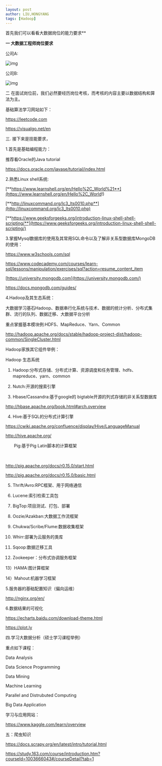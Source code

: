 ```yaml
---
layout: post
author: LIU,HONGYANG
tags: [Hadoop]
---
```








首先我们可以看看大数据岗位的能力要求**

 

**一 大数据工程师岗位要求**

 公司A:

![img](https://img2018.cnblogs.com/blog/1067977/201908/1067977-20190815224218976-1737630837.png)

 

 

 

公司B:

 

![img](https://img2018.cnblogs.com/blog/1067977/201908/1067977-20190815224242553-2040948229.png)

 

 

二 在面试岗位前，我们必然要经历岗位考核，而考核的内容主要以数据结构和算法为主。

基础算法学习网站如下：

https://leetcode.com

https://visualgo.net/en

 

三. 接下来是技能要求，

 

1.首先是基础编程能力：

推荐看Oracle的Java tutorial

https://docs.oracle.com/javase/tutorial/index.html

 

2.熟悉Linux shell系统:

[**https://www.learnshell.org/en/Hello%2C_World%21**](https://www.learnshell.org/en/Hello%2C_World!)

[**http://linuxcommand.org/lc3_lts0010.php**](http://linuxcommand.org/lc3_lts0010.php)

[**https://www.geeksforgeeks.org/introduction-linux-shell-shell-scripting/**](https://www.geeksforgeeks.org/introduction-linux-shell-shell-scripting/)

 

3.掌握Mysql数据库的使用及其常用SQL命令以及了解非关系型数据库MongoDB的使用：

https://www.w3schools.com/sql

https://www.codecademy.com/courses/learn-sql/lessons/manipulation/exercises/sql?action=resume_content_item

[https://university.mongodb.com](https://university.mongodb.com/)

https://docs.mongodb.com/guides/ 

 

4.Hadoop及其生态系统：

大数据学习基石Hadoop、数据串行化系统与技术、数据的统计分析、分布式集群、流行的队列、数据迁移、大数据平台分析

重点掌握基本模块例:HDFS、MapReduce、Yarn、Common

http://hadoop.apache.org/docs/stable/hadoop-project-dist/hadoop-common/SingleCluster.html

Hadoop家族其它组件举例：

Hadoop 生态系统

1)  Hadoop:分布式存储、分布式计算、资源调度和任务管理、hdfs、mapreduce、yarn、common

2) Nutch:开源的搜索引擎

3) Hbase/Cassandra:基于google的 bigtable开源的列式存储的非关系型数据库

http://hbase.apache.org/book.html#arch.overview

4) Hive:基于SQL的分布式计算引擎

https://cwiki.apache.org/confluence/display/Hive/LanguageManual

http://hive.apache.org/

　　Pig:基于Pig Latin脚本的计算框架

　　

http://pig.apache.org/docs/r0.15.0/start.html

http://pig.apache.org/docs/r0.15.0/basic.html

5) Thrift/Avro:RPC框架、用于网络通信

6) Lucene:索引检索工具包

7) BigTop:项目测试、打包、部署

8) Oozie/Azakban:大数据工作流框架

9) Chukwa/Scribe/Flume:数据收集框架

10) Whirr:部署为云服务的类库

11) Sqoop:数据迁移工具

12) Zookeeper：分布式协调服务框架

13）HAMA:图计算框架

14）Mahout:机器学习框架

 

 

5.服务器的基础配置知识（偏向运维）

http://nginx.org/en/

 

6.数据结果的可视化

https://echarts.baidu.com/download-theme.html

https://plot.ly

 

四.学习大数据分析（硕士学习课程举例）

重点如下课程：

Data Analysis

Data Science Programming

Data Mining

Machine Learning

Parallel and Distrubuted Computing

Big Data Application 

 

学习与应用网站：

https://www.kaggle.com/learn/overview

 

五：爬虫知识

https://docs.scrapy.org/en/latest/intro/tutorial.html

https://study.163.com/course/introduction.htm?courseId=1003666043#/courseDetail?tab=1

 

 

 

 

 